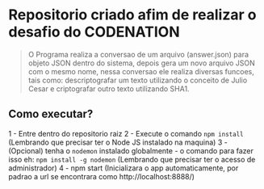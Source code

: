 # Repositorio criado afim de realizar o desafio do CODENATION
> O Programa realiza a conversao de um arquivo (answer.json) para objeto JSON dentro do sistema, depois gera um novo arquivo JSON com o mesmo nome, nessa conversao ele realiza diversas funcoes, tais como: descriptografar um texto utilizando o conceito de Julio Cesar e criptografar outro texto utilizando SHA1.

## Como executar?
1 - Entre dentro do repositorio raiz
2 - Execute o comando `npm install` (Lembrando que precisar ter o Node JS instalado na maquina)
3 - (Opcional) tenha o `nodemon` instalado globalmente - o comando para fazer isso eh: `npm install -g nodemon` (Lembrando que precisar ter o acesso de administrador)
4 - npm start (Inicializara o app automaticamente, por padrao a url se encontrara como http://localhost:8888/)